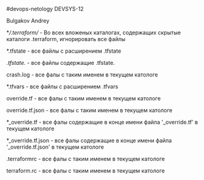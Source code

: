 #devops-netology
DEVSYS-12

Bulgakov Andrey

**/.terraform/* - Во всех вложеных каталогах, содержащих скрытые каталоги .terraform, игнорировать все файлы

*.tfstate - все файлы с расширением .tfstate

*.tfstate.* - все файлы содержащие .tfstate.

crash.log - все фалы с таким именем в текущем катологе

*.tfvars  - все файлы с расширением .tfvars

override.tf - все фалы с таким именем в текущем катологе

override.tf.json - все фалы с таким именем в текущем катологе

*_override.tf - все фалы содержащие в конце имени файла '_override.tf' в текущем катологе

*_override.tf.json - все фалы содержащие в конце имени файла '_override.tf.json' в текущем катологе

.terraformrc - все фалы с таким именем в текущем катологе

terraform.rc - все фалы с таким именем в текущем катологе

